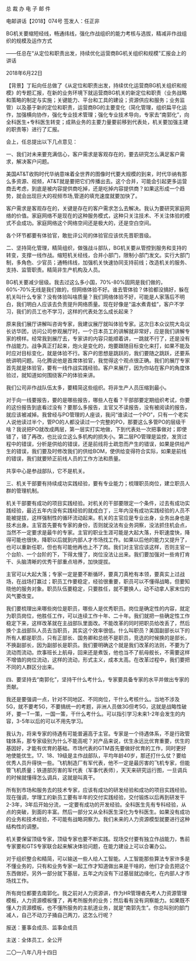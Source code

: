 ﻿总 裁 办 电 子 邮 件

 

电邮讲话【2018】074号           签发人：任正非

BG机关要缩短经线，畅通纬线，强化作战组织的能力考核与选拔，精减非作战组织的规模及运作方式

——任总在“从定位和职责出发，持续优化运营商BG机关组织和规模”汇报会上的讲话

2018年6月22日

【背景】丁耘向任总做了《从定位和职责出发，持续优化运营商BG机关组织和规模》的专题汇报，在新的业务环境下就运营商BG机关的新定位和职责（业务战略和策略的制定与实施；关键能力、平台和工具的建设；资源供应和服务；业务监管）以及基于新的定位和职责，运营商BG的主要变化（简化管理，组织扁平化运作，加强横向协作，强化专业技术管理；强化专业技术导向，专家去“南郭化”，向全科医生+专科医生转变；成熟业务的主要力量要前移到代表处，机关要加强主建的职责等）进行了汇报。

会上，任总提出以下几点意见：

一、我们对未来要充满信心，客户需求是客观存在的，要去研究怎么满足客户需求，解决客户问题。

美国AT&T收购时代华纳意味着全世界的图像时代要大规模的到来，时代华纳有那么多资源、视频，AT&T就是要把它们传播出去。这个合并，可能会引起更多运营商去考虑，到底是被内容提供商吃掉，还是吃掉内容提供商？如果这形成一个趋势，就会出现巨大的视频市场,管道的填充速度就要加快了。

客户需求是客观存在的，关键是存在的客户需求怎么去解决。我认为要研究家庭网络的价值。家庭网络不是现在的这种服务模式，这种只关注技术、不关注体验的模式不会成功。家庭网络这个网络空间还是极大的，还是空白空间。

各个环节都要有体验官，敢批评公司的体验官应该优先晋职晋级。

 

二、坚持简化管理，精简组织，做强战斗部队，BG机关要从管控到服务和支持的转变，支撑一线作战。缩短机关经线，合并小部门，限制小部门发文。实行大部门制，多角色、少官员；通畅纬线，加强机关快速协同支持前线；改造机关的服务、支持、监管职责。精简非生产机构及人员。

BG机关要减少层级。我去过这么多小国，70%-80%固网是我们做的，60%-70%无线是我们做的，但网络体验不好。谁去管体验？体验都没搞好，躲在机关叫什么专家？没有体验叫啥质量？我们网络体验不好，可能是人家落后不明白，我们明白人应该去负责提升网络质量。现在好像是“温水煮青蛙”，客户不学习，我们的员工也不学习，这样的代表处怎么成长起来？

原来我们展厅讲解叫咨询专家，我建议展厅就叫体验专家。这次日本众议院大岛议长访华团，访问公司参观展厅时，一个日本员工的讲解就非常好，应是我们讲解专家的榜样。经常我到展厅去，专家讲的内容只能顺着讲，一跳就不行了，还是没有作战能力。战争真正打起来，炮火是变化的，炮要跟随目标变化来打，如果不能及时应对目标变化，就是体验不行。客户的思想是跳跃的，我们要随之跳跃，还要系统讲明问题。马化腾说他是首席体验官，我觉得这个观点很正确。我们的展厅专家首先就是体验官，要有一线作战实践经验。客户来展厅，因为你站在客户的角度体验过，就知道如何围绕客户的体验来讲。

我们公司非作战队伍太多，要精简这些组织。将非生产人员压缩到最小。

对于向一线要报告，要的是哪些报告，哪些人在看？干部部要定期组织考试，你要的这份报告到底看过没有？要那么多报告，主官又不读报告，没有被阅读的报告，就应该被减掉。我曾经与PO管理的人座谈，我问“谁读过一个PO”，只有一个老实人说他读过半个，管PO的人都没读过一个完整的PO，那要这么多管PO的层级干啥？我说把PO就改成两层，第一层实打实地做，下到代表处一次把事做对；即使错了，错了再改，也比设立这么多机构的损失小。第二层PO管理是监控，发货过程中的错误，分析是供给的错误，还是前线将士疏忽而产生的错误，如果是供给产生的错误，我们要及时修改我们的供给BOM，使供给变得符合实际，如果是前线的错误，我们就要矫正前线人员的工作方法和质量。

共享中心是参战部队，它不是机关。

 

三、机关干部要有持续成功实践经验，要有专业能力；梳理职员岗位，建立职员人群的管理机制。

机关干部要有成功的项目实践经验。对机关的干部要限定一个条件，过去有成功实践经验，最近五年内没有实践经验的就成白丁，三年内没有成功实践经验的人员不能被提拔，这样强制性的循环流动起来。机关的主官应是专业出身，业务出身也是技术出身。主官首先要有专家的身份，否则就没法有业务洞察，没法抓住机会点，当然不一定要求是最牛的专家。主官的职业生涯可能是大起大落，升职速度快，降得可能也很快，降职以后就到内部人才市场找工作。如果以后他的能力又提升了，也可以重新任职，但也有可能他再也上不了岗。我们对主官应该这样，否则主官一个台阶、一个台阶的下，下得太慢了，岗位没法让出来。我们要加强对一些肯打肯干、头脑清晰的优秀干部重点培养，加快提拔。

主官可以大起大落；专家一定是要不断循环，要真刀真枪有本领，要真实上过战场，在战场打赢过；职员工作要稳定，经验很重要，职员可以不懂得战略，但要知晓他的服务对象。职员队伍要稳定，只要胜任，就不要换人，动不动拿人家末位的风气要改变。

我们要梳理出来哪些岗位是职员，哪些人是优秀职员。岗位是确定性的内容，就定为职员岗位，他胜任工作，可以连续工作十年、二十年。我们就把一些确定性工作稳定下来，这样改革就在主战部队里面改。不能改革的同时把职员给改丢了，然后换个主战部队人员去当职员，其实这个效率很低。什么叫职员？美国副部长以下的所有人都是职员，只有正部长、国务卿和总统不是职员，竞选的时候换的是部长，不换副部长，因为副部长是职员。我们要明确这个就是我们改革的法则，不要为了流动而流动。炊事班长上航母，回来还是煮饭，他也当不了航母舰长，不需要这样不增值的岗位流动，这样的流动，形式主义，成本太高。在改革过程中，我们要把不同的人群区分出来。

 

四、要坚持去“南郭化”，坚持干什么考什么，专家要具备专家的水平并做出专家的贡献。

我还是要强调一点，针对不同地区、不同岗位，干什么考核什么。当地不涉及5G，就不要考5G，不要搞统一的考题，非洲人员做3G但考5G，这就是战略性破坏，要一T一策，一国一策，干什么考什么。可以指引学习未来1-2年会发生的内容，3-5年以后的可以不用先学习。

我认为，将来专家的待遇有可能普遍高于主官。专家是一个待遇体系，不是行政管辖体系，那专家级别为什么不能高呢？对产品来说，优生永远比优育重要，优生的基因好，才能有优育的基础。市场代表的GTM首先要做好优育的工作，同时更好地使能优生。17、18、19级是主作战部队，平均年龄40岁，那还打什么仗？要给优秀人员升得快一些。飞机制造厂有军代表，他不一定是最厉害的飞机专家，但能管飞机质量；铁道部厉害的军代表（军事代表师），天天来研究运行图，一旦调兵的时候就懂得怎么调兵，这就是叫真干。

所有到市场和服务去的技术专家，应该有成功的研发经验和成功的项目实践经验。现在强调，学理工的新员工要有半年的交付实践经验，交付锻炼以后再到研发干2-3年，3年后开始分流，一定要有成功的开发经验。全科医生先有专科经验，从点的突破，到面的丰富。然后一部分又从全科医生深化为专科医生。如果没有成功的业务和技术经验，不可能有战略洞察力。我们未来的人力资源模型就要进行这种结构性的调整。

机关要保留顶级专家，顶级专家也要不断实践。现场交付要有独立作战能力，售前专家要和GTS专家联合起来解决体验问题，在能力建设上可以合署办公。

对于组织整合和精简，可以输送一些人给人工智能。人工智能那些算法专家许多是不懂业务的，只有和业务专家一起工作才知道做出来是干啥的，他们才会去把这个东西做好。另外一部分就下基层，五年之内没有下过基层就边缘化，在内部人才市场找工作。

所有岗位都要去南郭化。我之前对人力资源讲，作为HR管理者先考人力资源管理模板，人力资源模板懂了，再考所服务的业务；然后看有没有洞察能力。如果既不懂人力资源模板，也不懂所服务的主航道业务，就是“南郭先生”。你总叫别的部门减人，自己不动刀子捅自己两刀，这怎么行呢？

报送：董事会成员、监事会成员

主送：全体员工，全公开

二〇一八年八月十四日